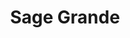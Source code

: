 ---
layout: page
title: Sage Grande
description: An Open Artificial Intelligence Testbed for Edge Computing and Intelligent Sensing
img: assets/img/logo.png
importance: 1
category: research
tags: [sage-grande]
---